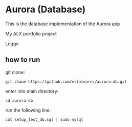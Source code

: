 # Aurora (Database)

This is the database implementation of the Aurora app


My ALX portfolio project


Leggo

## how to run

git clone:

````
git clone https://github.com/ellalearns/aurora-db.git
````

enter into main directory:

````
cd aurora-db
````

run the following line:

````
cat setup_test_db.sql | sudo mysql
````

